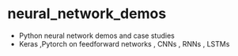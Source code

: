 # neural_network_demos

- Python neural network demos and case studies 
- Keras ,Pytorch on feedforward networks , CNNs , RNNs , LSTMs
